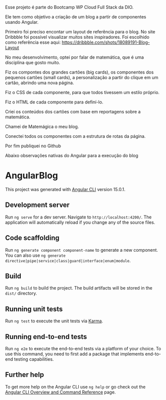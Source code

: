 Esse projeto é parte do Bootcamp WP Cloud Full Stack da DIO.

Ele tem como objetivo a criação de um blog a partir de componentes usando Angular.


Primeiro foi preciso encontar um layout de referência para o blog. No site Dribbble foi possível visualizar muitos sites inspiradores. Foi escolhido como referência esse aqui: https://dribbble.com/shots/18089191-Blog-Layout


No meu desenvolvimento, optei por falar de matemática, que é uma disciplina que gosto muito.

Fiz os compontes dos grandes cartões (big cards), os componentes dos pequenos cartões (small cards), a personalização a partir do clique em um cartão, abrindo uma nova página.


Fiz o CSS de cada componente, para que todos tivessem um estilo próprio.


Fiz o HTML de cada componente para definí-lo.


Criei os conteúdos dos cartões com base em reportagens sobre a matemática.


Chamei de Matemágica o meu blog.


Conectei todos os componentes com a estrutura de rotas da página.


Por fim publiquei no Github 


Abaixo observações nativas do Angular para a execução do blog



# AngularBlog

This project was generated with [Angular CLI](https://github.com/angular/angular-cli) version 15.0.1.

## Development server

Run `ng serve` for a dev server. Navigate to `http://localhost:4200/`. The application will automatically reload if you change any of the source files.

## Code scaffolding

Run `ng generate component component-name` to generate a new component. You can also use `ng generate directive|pipe|service|class|guard|interface|enum|module`.

## Build

Run `ng build` to build the project. The build artifacts will be stored in the `dist/` directory.

## Running unit tests

Run `ng test` to execute the unit tests via [Karma](https://karma-runner.github.io).

## Running end-to-end tests

Run `ng e2e` to execute the end-to-end tests via a platform of your choice. To use this command, you need to first add a package that implements end-to-end testing capabilities.

## Further help

To get more help on the Angular CLI use `ng help` or go check out the [Angular CLI Overview and Command Reference](https://angular.io/cli) page.

